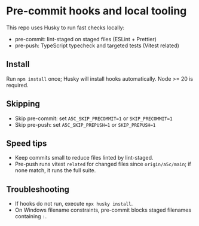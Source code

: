 # Pre-commit hooks and local tooling

This repo uses Husky to run fast checks locally:

- pre-commit: lint-staged on staged files (ESLint + Prettier)
- pre-push: TypeScript typecheck and targeted tests (Vitest related)

## Install

Run `npm install` once; Husky will install hooks automatically. Node >= 20 is required.

## Skipping

- Skip pre-commit: set `A5C_SKIP_PRECOMMIT=1` or `SKIP_PRECOMMIT=1`
- Skip pre-push: set `A5C_SKIP_PREPUSH=1` or `SKIP_PREPUSH=1`

## Speed tips

- Keep commits small to reduce files linted by lint-staged.
- Pre-push runs vitest `related` for changed files since `origin/a5c/main`; if none match, it runs the full suite.

## Troubleshooting

- If hooks do not run, execute `npx husky install`.
- On Windows filename constraints, pre-commit blocks staged filenames containing `:`.
